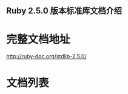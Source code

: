 Ruby 2.5.0 版本标准库文档介绍
------------------------------------------

# 完整文档地址
http://ruby-doc.org/stdlib-2.5.0/

# 文档列表

